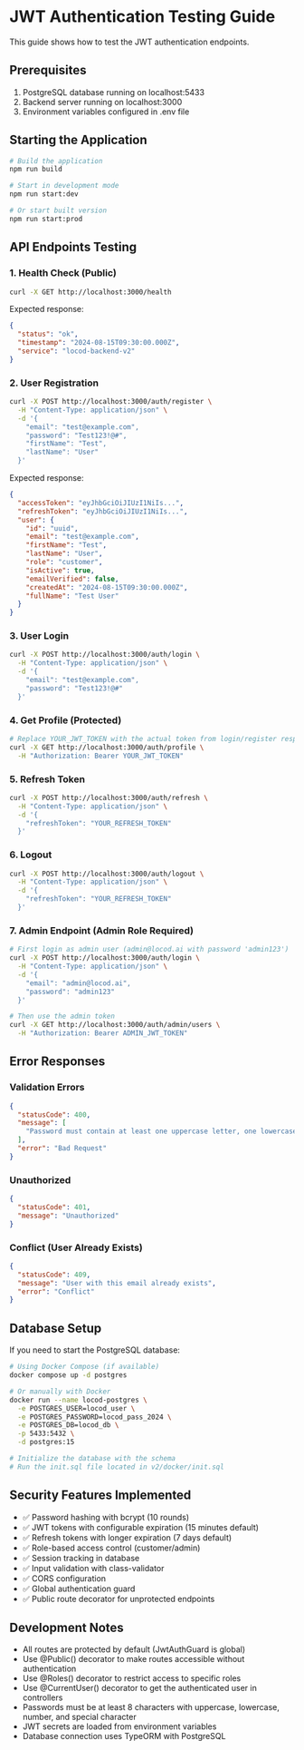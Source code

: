 # JWT Authentication Testing Guide

This guide shows how to test the JWT authentication endpoints.

## Prerequisites

1. PostgreSQL database running on localhost:5433
2. Backend server running on localhost:3000
3. Environment variables configured in .env file

## Starting the Application

```bash
# Build the application
npm run build

# Start in development mode
npm run start:dev

# Or start built version
npm run start:prod
```

## API Endpoints Testing

### 1. Health Check (Public)

```bash
curl -X GET http://localhost:3000/health
```

Expected response:
```json
{
  "status": "ok",
  "timestamp": "2024-08-15T09:30:00.000Z",
  "service": "locod-backend-v2"
}
```

### 2. User Registration

```bash
curl -X POST http://localhost:3000/auth/register \
  -H "Content-Type: application/json" \
  -d '{
    "email": "test@example.com",
    "password": "Test123!@#",
    "firstName": "Test",
    "lastName": "User"
  }'
```

Expected response:
```json
{
  "accessToken": "eyJhbGciOiJIUzI1NiIs...",
  "refreshToken": "eyJhbGciOiJIUzI1NiIs...",
  "user": {
    "id": "uuid",
    "email": "test@example.com",
    "firstName": "Test",
    "lastName": "User",
    "role": "customer",
    "isActive": true,
    "emailVerified": false,
    "createdAt": "2024-08-15T09:30:00.000Z",
    "fullName": "Test User"
  }
}
```

### 3. User Login

```bash
curl -X POST http://localhost:3000/auth/login \
  -H "Content-Type: application/json" \
  -d '{
    "email": "test@example.com",
    "password": "Test123!@#"
  }'
```

### 4. Get Profile (Protected)

```bash
# Replace YOUR_JWT_TOKEN with the actual token from login/register response
curl -X GET http://localhost:3000/auth/profile \
  -H "Authorization: Bearer YOUR_JWT_TOKEN"
```

### 5. Refresh Token

```bash
curl -X POST http://localhost:3000/auth/refresh \
  -H "Content-Type: application/json" \
  -d '{
    "refreshToken": "YOUR_REFRESH_TOKEN"
  }'
```

### 6. Logout

```bash
curl -X POST http://localhost:3000/auth/logout \
  -H "Content-Type: application/json" \
  -d '{
    "refreshToken": "YOUR_REFRESH_TOKEN"
  }'
```

### 7. Admin Endpoint (Admin Role Required)

```bash
# First login as admin user (admin@locod.ai with password 'admin123')
curl -X POST http://localhost:3000/auth/login \
  -H "Content-Type: application/json" \
  -d '{
    "email": "admin@locod.ai",
    "password": "admin123"
  }'

# Then use the admin token
curl -X GET http://localhost:3000/auth/admin/users \
  -H "Authorization: Bearer ADMIN_JWT_TOKEN"
```

## Error Responses

### Validation Errors
```json
{
  "statusCode": 400,
  "message": [
    "Password must contain at least one uppercase letter, one lowercase letter, one number, and one special character"
  ],
  "error": "Bad Request"
}
```

### Unauthorized
```json
{
  "statusCode": 401,
  "message": "Unauthorized"
}
```

### Conflict (User Already Exists)
```json
{
  "statusCode": 409,
  "message": "User with this email already exists",
  "error": "Conflict"
}
```

## Database Setup

If you need to start the PostgreSQL database:

```bash
# Using Docker Compose (if available)
docker compose up -d postgres

# Or manually with Docker
docker run --name locod-postgres \
  -e POSTGRES_USER=locod_user \
  -e POSTGRES_PASSWORD=locod_pass_2024 \
  -e POSTGRES_DB=locod_db \
  -p 5433:5432 \
  -d postgres:15

# Initialize the database with the schema
# Run the init.sql file located in v2/docker/init.sql
```

## Security Features Implemented

- ✅ Password hashing with bcrypt (10 rounds)
- ✅ JWT tokens with configurable expiration (15 minutes default)
- ✅ Refresh tokens with longer expiration (7 days default)
- ✅ Role-based access control (customer/admin)
- ✅ Session tracking in database
- ✅ Input validation with class-validator
- ✅ CORS configuration
- ✅ Global authentication guard
- ✅ Public route decorator for unprotected endpoints

## Development Notes

- All routes are protected by default (JwtAuthGuard is global)
- Use @Public() decorator to make routes accessible without authentication
- Use @Roles() decorator to restrict access to specific roles
- Use @CurrentUser() decorator to get the authenticated user in controllers
- Passwords must be at least 8 characters with uppercase, lowercase, number, and special character
- JWT secrets are loaded from environment variables
- Database connection uses TypeORM with PostgreSQL